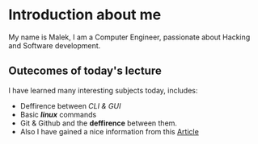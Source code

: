 
# Introduction about me
My name is Malek, I am a Computer Engineer, passionate about Hacking and Software development.

## Outecomes of today's lecture

I have learned many interesting subjects today, includes:

* Deffirence between *CLI & GUI*
* Basic ***linux*** commands
* Git & Github and the **deffirence** between them.
* Also I have gained a nice information from this [Article](https://www.freecodecamp.org/news/learn-the-fundamentals-of-a-good-developer-mindset-in-15-minutes-81321ab8a682/)